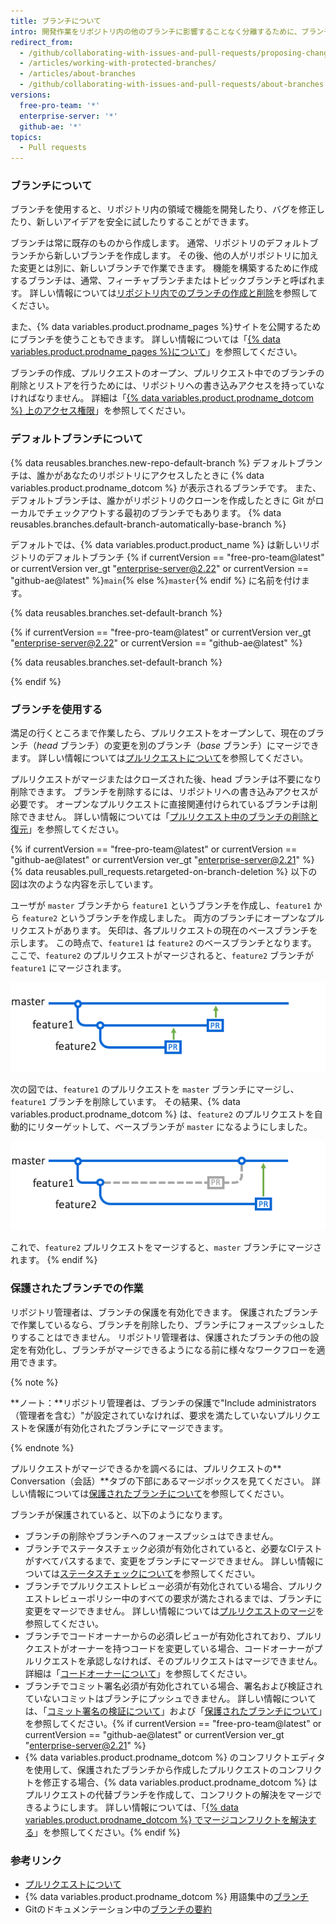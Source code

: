 ```yaml
---
title: ブランチについて
intro: 開発作業をリポジトリ内の他のブランチに影響することなく分離するために、ブランチを使ってください。 各リポジトリには1つのデフォルトブランチがあり、複数の他のブランチを持つことができます。 プルリクエストを使えば、ブランチを他のブランチにマージできます。
redirect_from:
  - /github/collaborating-with-issues-and-pull-requests/proposing-changes-to-your-work-with-pull-requests/about-branches
  - /articles/working-with-protected-branches/
  - /articles/about-branches
  - /github/collaborating-with-issues-and-pull-requests/about-branches
versions:
  free-pro-team: '*'
  enterprise-server: '*'
  github-ae: '*'
topics:
  - Pull requests
---
```


### ブランチについて

ブランチを使用すると、リポジトリ内の領域で機能を開発したり、バグを修正したり、新しいアイデアを安全に試したりすることができます。

ブランチは常に既存のものから作成します。 通常、リポジトリのデフォルトブランチから新しいブランチを作成します。 その後、他の人がリポジトリに加えた変更とは別に、新しいブランチで作業できます。 機能を構築するために作成するブランチは、通常、フィーチャブランチまたはトピックブランチと呼ばれます。 詳しい情報については[リポジトリ内でのブランチの作成と削除](/articles/creating-and-deleting-branches-within-your-repository/)を参照してください。

また、{% data variables.product.prodname_pages %}サイトを公開するためにブランチを使うこともできます。 詳しい情報については「[{% data variables.product.prodname_pages %}について](/articles/what-is-github-pages)」を参照してください。

ブランチの作成、プルリクエストのオープン、プルリクエスト中でのブランチの削除とリストアを行うためには、リポジトリへの書き込みアクセスを持っていなければなりません。 詳細は「[{% data variables.product.prodname_dotcom %} 上のアクセス権限](/github/getting-started-with-github/access-permissions-on-github)」を参照してください。

### デフォルトブランチについて

{% data reusables.branches.new-repo-default-branch %} デフォルトブランチは、誰かがあなたのリポジトリにアクセスしたときに {% data variables.product.prodname_dotcom %} が表示されるブランチです。 また、デフォルトブランチは、誰かがリポジトリのクローンを作成したときに Git がローカルでチェックアウトする最初のブランチでもあります。 {% data reusables.branches.default-branch-automatically-base-branch %}

デフォルトでは、{% data variables.product.product_name %} は新しいリポジトリのデフォルトブランチ {% if currentVersion == "free-pro-team@latest" or currentVersion ver_gt "enterprise-server@2.22" or currentVersion == "github-ae@latest" %}`main`{% else %}`master`{% endif %} に名前を付けます。

{% data reusables.branches.set-default-branch %}

{% if currentVersion == "free-pro-team@latest" or currentVersion ver_gt "enterprise-server@2.22" or currentVersion == "github-ae@latest" %}

{% data reusables.branches.set-default-branch %}

{% endif %}

### ブランチを使用する

満足の行くところまで作業したら、プルリクエストをオープンして、現在のブランチ（*head* ブランチ）の変更を別のブランチ（*base* ブランチ）にマージできます。 詳しい情報については[プルリクエストについて](/articles/about-pull-requests)を参照してください。

プルリクエストがマージまたはクローズされた後、head ブランチは不要になり削除できます。 ブランチを削除するには、リポジトリへの書き込みアクセスが必要です。 オープンなプルリクエストに直接関連付けられているブランチは削除できません。 詳しい情報については「[プルリクエスト中のブランチの削除と復元](/github/administering-a-repository/deleting-and-restoring-branches-in-a-pull-request)」を参照してください。

{% if currentVersion == "free-pro-team@latest" or currentVersion == "github-ae@latest" or currentVersion ver_gt "enterprise-server@2.21" %}
{% data reusables.pull_requests.retargeted-on-branch-deletion %}
以下の図は次のような内容を示しています。

 ユーザが `master` ブランチから `feature1` というブランチを作成し、`feature1` から `feature2` というブランチを作成しました。 両方のブランチにオープンなプルリクエストがあります。 矢印は、各プルリクエストの現在のベースブランチを示します。 この時点で、`feature1` は `feature2` のベースブランチとなります。 ここで、`feature2` のプルリクエストがマージされると、`feature2` ブランチが `feature1` にマージされます。

 ![[Merge pull request] ボタン](/assets/images/help/branches/pr-retargeting-diagram1.png)

次の図では、`feature1` のプルリクエストを `master` ブランチにマージし、`feature1` ブランチを削除しています。 その結果、{% data variables.product.prodname_dotcom %} は、`feature2` のプルリクエストを自動的にリターゲットして、ベースブランチが `master` になるようにしました。

 ![[Merge pull request] ボタン](/assets/images/help/branches/pr-retargeting-diagram2.png)

これで、`feature2` プルリクエストをマージすると、`master` ブランチにマージされます。
{% endif %}

### 保護されたブランチでの作業

リポジトリ管理者は、ブランチの保護を有効化できます。 保護されたブランチで作業しているなら、ブランチを削除したり、ブランチにフォースプッシュしたりすることはできません。 リポジトリ管理者は、保護されたブランチの他の設定を有効化し、ブランチがマージできるようになる前に様々なワークフローを適用できます。

{% note %}

**ノート：**リポジトリ管理者は、ブランチの保護で"Include administrators（管理者を含む）"が設定されていなければ、要求を満たしていないプルリクエストを保護が有効化されたブランチにマージできます。

{% endnote %}

プルリクエストがマージできるかを調べるには、プルリクエストの** Conversation（会話）**タブの下部にあるマージボックスを見てください。 詳しい情報については[保護されたブランチについて](/articles/about-protected-branches)を参照してください。

ブランチが保護されていると、以下のようになります。

- ブランチの削除やブランチへのフォースプッシュはできません。
- ブランチでステータスチェック必須が有効化されていると、必要なCIテストがすべてパスするまで、変更をブランチにマージできません。 詳しい情報については[ステータスチェックについて](/articles/about-status-checks)を参照してください。
- ブランチでプルリクエストレビュー必須が有効化されている場合、プルリクエストレビューポリシー中のすべての要求が満たされるまでは、ブランチに変更をマージできません。 詳しい情報については[プルリクエストのマージ](/articles/merging-a-pull-request)を参照してください。
- ブランチでコードオーナーからの必須レビューが有効化されており、プルリクエストがオーナーを持つコードを変更している場合、コードオーナーがプルリクエストを承認しなければ、そのプルリクエストはマージできません。 詳細は「[コードオーナーについて](/articles/about-code-owners)」を参照してください。
- ブランチでコミット署名必須が有効化されている場合、署名および検証されていないコミットはブランチにプッシュできません。 詳しい情報については、「[コミット署名の検証について](/articles/about-commit-signature-verification)」および「[保護されたブランチについて](/github/administering-a-repository/about-protected-branches#require-signed-commits)」を参照してください。{% if currentVersion == "free-pro-team@latest" or currentVersion == "github-ae@latest" or currentVersion ver_gt "enterprise-server@2.21" %}
- {% data variables.product.prodname_dotcom %} のコンフリクトエディタを使用して、保護されたブランチから作成したプルリクエストのコンフリクトを修正する場合、{% data variables.product.prodname_dotcom %} はプルリクエストの代替ブランチを作成して、コンフリクトの解決をマージできるようにします。 詳しい情報については、「[{% data variables.product.prodname_dotcom %} でマージコンフリクトを解決する](/github/collaborating-with-issues-and-pull-requests/resolving-a-merge-conflict-on-github)」を参照してください。{% endif %}

### 参考リンク

- [プルリクエストについて](/articles/about-pull-requests)
- {% data variables.product.prodname_dotcom %} 用語集中の[ブランチ](/articles/github-glossary/#branch)
- Gitのドキュメンテーション中の[ブランチの要約](https://git-scm.com/book/en/v2/Git-Branching-Branches-in-a-Nutshell)
